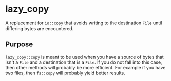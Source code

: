 # lazy_copy

A replacement for `io::copy` that avoids writing to the destination `File` until differing bytes are encountered.

## Purpose
`lazy_copy::copy` is meant to be used when you have a source of bytes that isn't a `File` and a destination that is a `File`. If you do not fall into this case, then other methods will probably be more efficient. For example if you have two files, then `fs::copy` will probably yield better results.